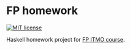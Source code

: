 # FP homework

[![MIT license](https://img.shields.io/badge/license-MIT-blue.svg)](https://github.com/ShuffleZZZ/fp-homework/blob/master/LICENSE)

Haskell homework project for [FP ITMO course](https://github.com/jagajaga/FP-course-ITMO).
